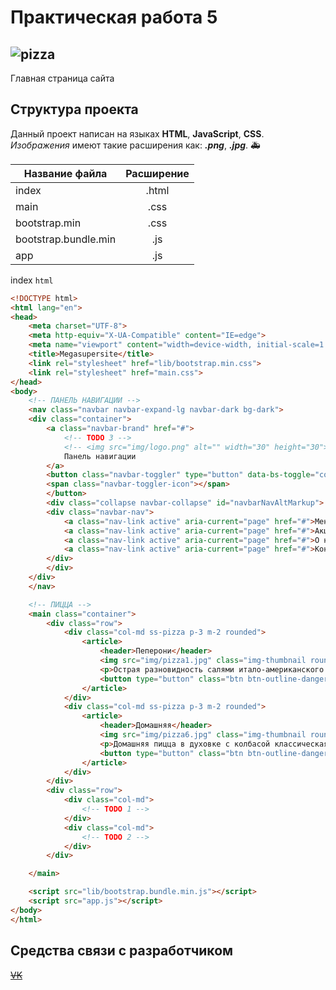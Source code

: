 # Практическая работа 5
## ![pizza](https://kappa.lol/MCfLm)
Главная страница сайта
## Структура проекта
 Данный проект написан на языках **HTML**, **JavaScript**, **CSS**. *Изображения* имеют такие расширения как: ***.png***, ***.jpg***. :ambulance:

 | Название файла | Расширение|
 |--------------|:--------:|
 | index| .html |
 | main | .css  |
 | bootstrap.min| .css |
 | bootstrap.bundle.min| .js |
 | app| .js |


 index `html`
```html
<!DOCTYPE html>
<html lang="en">
<head>
    <meta charset="UTF-8">
    <meta http-equiv="X-UA-Compatible" content="IE=edge">
    <meta name="viewport" content="width=device-width, initial-scale=1.0">
    <title>Megasupersite</title>
    <link rel="stylesheet" href="lib/bootstrap.min.css">
    <link rel="stylesheet" href="main.css">
</head>
<body>
    <!-- ПАНЕЛЬ НАВИГАЦИИ -->
    <nav class="navbar navbar-expand-lg navbar-dark bg-dark">
    <div class="container">
        <a class="navbar-brand" href="#">
            <!-- TODO 3 -->
            <!-- <img src="img/logo.png" alt="" width="30" height="30"> -->
            Панель навигации
        </a>
        <button class="navbar-toggler" type="button" data-bs-toggle="collapse" data-bs-target="#navbarNavAltMarkup" aria-controls="navbarNavAltMarkup" aria-expanded="false" aria-label="Переключатель навигации">
        <span class="navbar-toggler-icon"></span>
        </button>
        <div class="collapse navbar-collapse" id="navbarNavAltMarkup">
        <div class="navbar-nav">
            <a class="nav-link active" aria-current="page" href="#">Меню</a>
            <a class="nav-link active" aria-current="page" href="#">Акции</a>
            <a class="nav-link active" aria-current="page" href="#">О нас</a>
            <a class="nav-link active" aria-current="page" href="#">Контакты</a>
        </div>
        </div>
    </div>
    </nav>

    <!-- ПИЦЦА -->
    <main class="container">
        <div class="row">
            <div class="col-md ss-pizza p-3 m-2 rounded">
                <article>
                    <header>Пеперони</header>
                    <img src="img/pizza1.jpg" class="img-thumbnail rounded float-start me-3">
                    <p>Острая разновидность салями итало-американского происхождения. Обычно делается из свинины.</p>
                    <button type="button" class="btn btn-outline-danger btn-lg">Заказать</button>
                </article>
            </div>
            <div class="col-md ss-pizza p-3 m-2 rounded">
                <article>
                    <header>Домашняя</header>
                    <img src="img/pizza6.jpg" class="img-thumbnail rounded float-start me-3">
                    <p>Домашняя пицца в духовке с колбасой классическая. Вкусная домашняя пицца с тонким воздушным тестом.</p>
                    <button type="button" class="btn btn-outline-danger btn-lg">Заказать</button>
                </article>
            </div>
        </div>
        <div class="row">
            <div class="col-md">
                <!-- TODO 1 -->
            </div>
            <div class="col-md">
                <!-- TODO 2 -->
            </div>
        </div>        

    </main>

    <script src="lib/bootstrap.bundle.min.js"></script>
    <script src="app.js"></script>
</body>
</html>
```
## Средства связи с разработчиком
~~[VK](https://vk.com/@parol.qwerty123)~~
